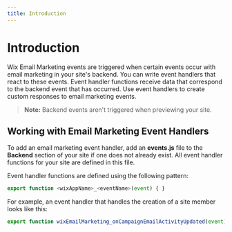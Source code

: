 ```yaml
---
title: Introduction
---
```


# Introduction

Wix Email Marketing events are triggered when certain events occur with email marketing in your site's backend. You can write event handlers that react to these events. Event handler functions receive data that correspond to the backend event that has occurred. Use event handlers to create custom responses to email marketing events.

>**Note:** Backend events aren't triggered when previewing your site. 

## Working with Email Marketing Event Handlers

To add an email marketing event handler, add an **events.js** file to the **Backend** section of your site if one does not already exist. All event handler functions for your site are defined in this file.

Event handler functions are defined using the following pattern:

```js
export function <wixAppName>_<eventName>(event) { }
```

For example, an event handler that handles the creation of a site member looks like this:

```js
export function wixEmailMarketing_onCampaignEmailActivityUpdated(event) { }
```

